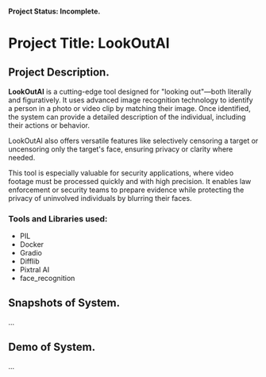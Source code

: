 #### Project Status: Incomplete.

# Project Title: LookOutAI

## Project Description.   
**LookOutAI** is a cutting-edge tool designed for "looking out"—both literally and figuratively. It uses advanced image recognition technology to identify a person in a photo or video clip by matching their image. Once identified, the system can provide a detailed description of the individual, including their actions or behavior.   

LookOutAI also offers versatile features like selectively censoring a target or uncensoring only the target's face, ensuring privacy or clarity where needed.   

This tool is especially valuable for security applications, where video footage must be processed quickly and with high precision. It enables law enforcement or security teams to prepare evidence while protecting the privacy of uninvolved individuals by blurring their faces.   

### Tools and Libraries used:
* PIL
* Docker
* Gradio
* Difflib
* Pixtral AI
* face_recognition

## Snapshots of System.
...

## Demo of System.
...